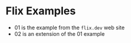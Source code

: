 # Flix Examples

- 01 is the example from the `flix.dev` web site
- 02 is an extension of the 01 example

